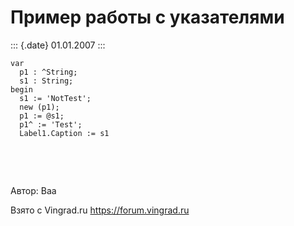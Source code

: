 Пример работы с указателями
===========================

::: {.date}
01.01.2007
:::


    var
      p1 : ^String;
      s1 : String;
    begin
      s1 := 'NotTest';
      new (p1);
      p1 := @s1;
      p1^ := 'Test';
      Label1.Caption := s1

 

 

Автор: Baa

Взято с Vingrad.ru <https://forum.vingrad.ru>

 
